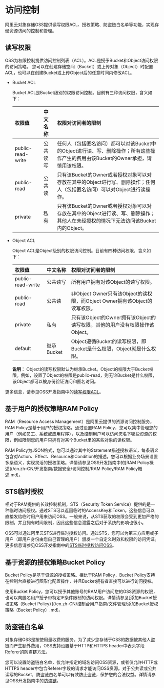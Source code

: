 # 访问控制

阿里云对象存储OSS提供读写权限ACL、授权策略、防盗链白名单等功能，实现存储资源访问的控制和管理。

## 读写权限

OSS为权限控制提供访问控制列表（ACL）。ACL是授予Bucket和Object访问权限的访问策略。 您可以在创建存储空间（Bucket）或上传对象（Object）时配置ACL，也可以在创建Bucket或上传Object后的任意时间内修改ACL。

-   Bucket ACL

    Bucket ACL是Bucket级别的权限访问控制。目前有三种访问权限，含义如下：

    |权限值|中文名称|权限对访问者的限制|
    |:--|:---|:--------|
    |public-read-write|公共读写|任何人（包括匿名访问）都可以对该Bucket中的Object进行读、写、删除操作；所有这些操作产生的费用由该Bucket的Owner承担，请慎用该权限。|
    |public-read|公共读|只有该Bucket的Owner或者授权对象可以对存放在其中的Object进行写、删除操作；任何人（包括匿名访问）可以对Object进行读操作。|
    |private|私有|只有该Bucket的Owner或者授权对象可以对存放在其中的Object进行读、写、删除操作；其他人在未经授权的情况下无法访问该Bucket内的Object。|

-   Object ACL

    Object ACL是Object级别的权限访问控制。目前有四种访问权限，含义如下：

    |权限值|中文名称|权限对访问者的限制|
    |:--|:---|:--------|
    |public-read-write|公共读写|所有用户拥有对该Object的读写权限。|
    |public-read|公共读|非Object Owner只有该Object的读权限，而Object Owner拥有该Object的读写权限。|
    |private|私有|只有该Object的Owner拥有该Object的读写权限，其他的用户没有权限操作该Object。|
    |default|继承Bucket|Object遵循Bucket的读写权限，即Bucket是什么权限，Object就是什么权限。|

    **说明：** Object的读写权限默认为继承Bucket。Object的权限大于Bucket权限。例如，设置了Object的权限是public-read，则无论Bucket是什么权限，该Object都可以被身份验证访问和匿名访问。


更多信息，请参见OSS开发指南中的[读写权限ACL](/cn.zh-CN/开发指南/数据安全/访问控制/读写权限ACL.md)。

## 基于用户的授权策略RAM Policy

RAM（Resource Access Management）是阿里云提供的资源访问控制服务，RAM Policy是基于用户的授权策略。通过设置RAM Policy，您可以集中管理您的用户（例如员工、系统或应用程序），以及控制用户可以访问您名下哪些资源的权限，例如限制您的用户只拥有对某个Bucket里的某些对象的读权限。

RAM Policy为JSON格式，您可以通过其中的Statement描述授权语义，每条语义包含对Action、Effect、Resource和Condition的描述。您可以根据业务场景设置多条语义，实现灵活的授权策略。详情请参见OSS开发指南中的[RAM Policy概述](/cn.zh-CN/开发指南/数据安全/访问控制/RAM Policy/RAM Policy概述.md)。

## STS临时授权

相对于RAM提供的长效控制机制，STS（Security Token Service）提供的是一种临时访问授权。通过STS可以返回临时的AccessKey和Token，这些信息可以直接发给临时用户用来访问OSS。一般来说，从STS获取的权限会受到更加严格的限制，并且拥有时间限制，因此这些信息泄露之后对于系统的影响也很小。

OSS可以通过阿里云STS进行临时授权访问。通过STS，您可以为第三方应用或子用户（即用户身份由您自己管理的用户）颁发一个自定义时效和权限的访问凭证。更多信息请参见OSS开发指南中的[STS临时授权访问OSS](/cn.zh-CN/开发指南/数据安全/访问控制/STS临时授权访问OSS.md)。

## 基于资源的授权策略Bucket Policy

Bucket Policy是基于资源的授权策略。相比于RAM Policy，Bucket Policy支持在控制台直接进行图形化配置操作，并且Bucket拥有者直接可以进行访问授权。

使用Bucket Policy，您可以授予其他账号的RAM用户访问您的OSS资源的权限，也可以向匿名用户授予带特定IP条件限制的访问权限。详情请参见[添加Bucket授权策略（Bucket Policy）](/cn.zh-CN/控制台用户指南/文件管理/添加Bucket授权策略（Bucket Policy）.md)。

## 防盗链白名单

对象存储OSS是按使用量收费的服务。为了减少您存储于OSS的数据被其他人盗链而产生额外费用，OSS支持设置基于HTTP和HTTPS header中表头字段Referer的防盗链方法。

您可以设置防盗链白名单，仅允许指定的域名访问OSS资源，或者仅允许HTTP或HTTPS header中包含Referer字段的请求才能访问OSS资源。对于公共读或公共读写的Bucket，防盗链白名单可以有效防止盗链，保护您的合法权益。详情请参见OSS开发指南中的[防盗链](/cn.zh-CN/开发指南/数据安全/访问控制/防盗链.md)。

